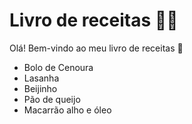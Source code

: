 # Livro de receitas :man_cook:

Olá! Bem-vindo ao meu livro de receitas :wave:

* Bolo de Cenoura
* Lasanha
* Beijinho
* Pão de queijo
* Macarrão alho e óleo

